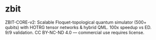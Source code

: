 # zbit
ZBIT-CORE-v2: Scalable Floquet-topological quantum simulator (500+ qubits) with HOTRG tensor networks &amp; hybrid QML. 100x speedup vs ED. 9/9 validation. CC BY-NC-ND 4.0 — commercial use requires license.
